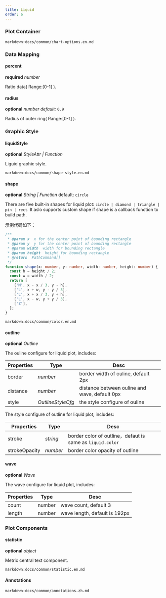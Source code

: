 ```yaml
---
title: Liquid
order: 6
---
```


### Plot Container

`markdown:docs/common/chart-options.en.md`

### Data Mapping

#### percent

<description>**required** _number_</description>

Ratio data( Range:[0-1] ).

#### radius

<description>**optional** _number_ _default:_ `0.9`</description>

Radius of outer ring( Range:[0-1] ).

### Graphic Style

#### liquidStyle

<description>**optional** _StyleAttr | Function_</description>

Liguid graphic style.

`markdown:docs/common/shape-style.en.md`

#### shape

<description>**optional** _String | Function_ default: `circle`</description>

There are five built-in shapes for liquid plot: `circle | diamond | triangle | pin | rect`. It aslo supports custom shape if shape is a callback function to build path.

示例代码如下：

```ts
/**
 * @param x  x for the center point of bounding rectangle
 * @param y  y for the center point of bounding rectangle
 * @param width  width for bounding rectangle
 * @param height  height for bounding rectangle
 * @return  PathCommand[]
 */
function shape(x: number, y: number, width: number, height: number) {
  const h = height / 2;
  const w = width / 2;
  return [
    ['M', x - x / 3, y - h],
    ['L', x + w, y - y / 3],
    ['L', x + x / 3, y + h],
    ['L', x - w, y + y / 3],
    ['Z'],
  ];
}
```

`markdown:docs/common/color.en.md`

#### outline

<description>**optional** _Outline_</description>

The ouline configure for liquid plot, includes:

| Properties | Type              | Desc                                          |
| ---------- | ----------------- | --------------------------------------------- |
| border     | _number_          | border width of ouline, default 2px           |
| distance   | _number_          | distance between ouline and wave, default 0px |
| style      | _OutlineStyleCfg_ | the style configure of ouline                 |

The style configure of outline for liquid plot, includes:

| Properties    | Type     | Desc                                                      |
| ------------- | -------- | --------------------------------------------------------- |
| stroke        | _string_ | border color of outline，defaut is same as `liquid.color` |
| strokeOpacity | _number_ | border color opacity of outline                           |

#### wave

<description>**optional** _Wave_</description>

The wave configure for liquid plot, includes:

| Properties | Type   | Desc                          |
| ---------- | ------ | ----------------------------- |
| count      | number | wave count, default 3         |
| length     | number | wave length, default is 192px |

### Plot Components

#### statistic

<description>**optional** _object_</description>

Metric central text component.

`markdown:docs/common/statistic.en.md`

#### Annotations

`markdown:docs/common/annotations.zh.md`
